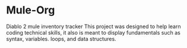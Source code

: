 # Mule-Org
Diablo 2 mule inventory tracker
This project was designed to help learn coding technical skills, it also is meant to display fundamentals such as syntax, variables. loops, and data structures.
